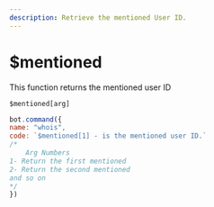 ```yaml
---
description: Retrieve the mentioned User ID.
---
```


# $mentioned

This function returns the mentioned user ID

```text
$mentioned[arg]
```

```javascript
bot.command({
name: "whois",
code: `$mentioned[1] - is the mentioned user ID.`
/*
    Arg Numbers
1- Return the first mentioned
2- Return the second mentioned
and so on
*/
})
```

